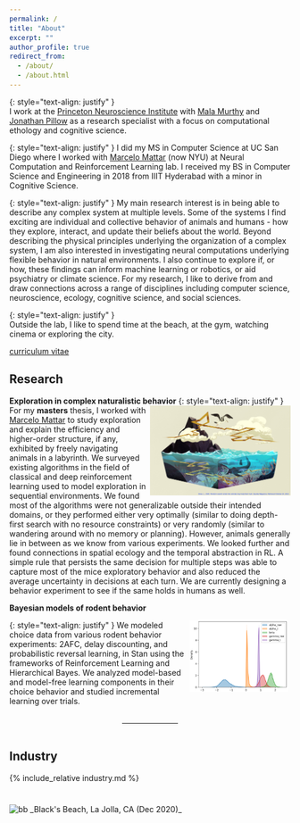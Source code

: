 ```yaml
---
permalink: /
title: "About"
excerpt: ""
author_profile: true
redirect_from: 
  - /about/
  - /about.html
---
```


{: style="text-align: justify" }  
I work at the [Princeton Neuroscience Institute](https://pni.princeton.edu/) with [Mala Murthy](https://murthylab.princeton.edu/) and [Jonathan Pillow](https://pillowlab.princeton.edu/) as a research specialist with a focus on computational ethology and cognitive science.

{: style="text-align: justify" } 
I did my MS in Computer Science at UC San Diego where I worked with [Marcelo Mattar](https://mattarlab.ucsd.edu) (now NYU) at Neural Computation and Reinforcement Learning lab. I received my BS in Computer Science and Engineering in 2018 from IIIT Hyderabad with a minor in Cognitive Science. 

{: style="text-align: justify" }
My main research interest is in being able to describe any complex system at multiple levels. Some of the systems I find exciting are individual and collective behavior of animals and humans - how they explore, interact, and update their beliefs about the world. Beyond describing the physical principles underlying the organization of a complex system, I am also interested in investigating neural computations underlying flexible behavior in natural environments. I also continue to explore if, or how, these findings can inform machine learning or robotics, or aid psychiatry or climate science. For my research, I like to derive from and draw connections across a range of disciplines including computer science, neuroscience, ecology, cognitive science, and social sciences.

{: style="text-align: justify" }  
Outside the lab, I like to spend time at the beach, at the gym, watching cinema or exploring the city.

[//]: # (Check out my [Bookshelf]&#40;bookshelf.md&#41; to know more.)

[curriculum vitae](/files/UmeshSinglaCV.pdf)

[//]: # (INTERESTS:)

[//]: # (**<u>Computational Ethology</u>** **<u>Ecology</u>** **<u>Machine Learning/RL</u>** **<u>Neuroscience</u>** **<u>Naturalistic Behavior</u>** **<u>Cognitive Science</u>**)

[//]: # (Research)
[//]: # (I am interested in interdisciplinary research problems spanning computer science and naturalistic world &#40;particularly ecology, ethology, and earth sciences&#41;. I like to use a combination of experimental, observational and computational approaches to understand and decipher hidden structure in the natural world.)

Research
--------

**Exploration in complex naturalistic behavior** 
{: style="text-align: justify" }
<img src="/images/woot.jpeg" alt="pretty picture" width="50%" style="padding-left: 1%; float: right;">
For my **masters** thesis, I worked with [Marcelo Mattar](https://www.mattarlab.com) to study exploration and explain the efficiency and higher-order structure, if any, exhibited by freely navigating animals in a labyrinth. We surveyed existing algorithms in the field of classical and deep reinforcement learning used to model exploration in sequential environments. We found most of the algorithms were not generalizable outside their intended domains, or they performed either very optimally (similar to doing depth-first search with no resource constraints) or very randomly (similar to wandering around with no memory or planning). However, animals generally lie in between as we know from various experiments. We looked further and found connections in spatial ecology and the temporal abstraction in RL. A simple rule that persists the same decision for multiple steps was able to capture most of the mice exploratory behavior and also reduced the average uncertainty in decisions at each turn. We are currently designing a behavior experiment to see if the same holds in humans as well.

**Bayesian models of rodent behavior**

{: style="text-align: justify" }
<img src="/images/rldiscountdf_plot_params.png" alt="pretty picture" width="35%" style="padding-right: 1%; float: right;">
We modeled choice data from various rodent behavior experiments: 2AFC, delay discounting, and probabilistic reversal learning, in Stan using the frameworks of Reinforcement Learning and Hierarchical Bayes. We analyzed model-based and model-free learning components in their choice behavior and studied incremental learning over trials.
<br/>
<br/>
<div style="margin-top: 2%"></div>
<div><hr style="width:20%; margin: auto"></div>
<br/>

<!-- Visit [Projects](projects) for academic coursework. -->

Industry
--------
{% include_relative industry.md %}

<img src="/images/IMG_20201228_125037.jpg" alt="bb" style="padding-top: 5%;">
_Black's Beach, La Jolla, CA (Dec 2020)_
